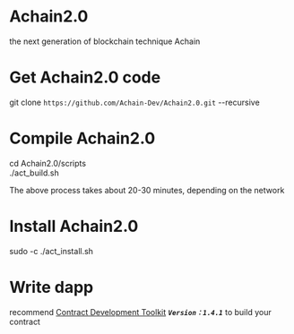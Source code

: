 # Achain2.0
the next generation of blockchain  technique Achain 

# Get Achain2.0 code
git clone `https://github.com/Achain-Dev/Achain2.0.git`  --recursive

# Compile Achain2.0
cd Achain2.0/scripts  
./act_build.sh

The above process takes about 20-30 minutes, depending on the network

# Install Achain2.0
sudo -c ./act_install.sh

# Write dapp

recommend [Contract Development Toolkit](https://github.com/Achain-Dev/actx.cdt) **_`Version：1.4.1`_** to build your contract
